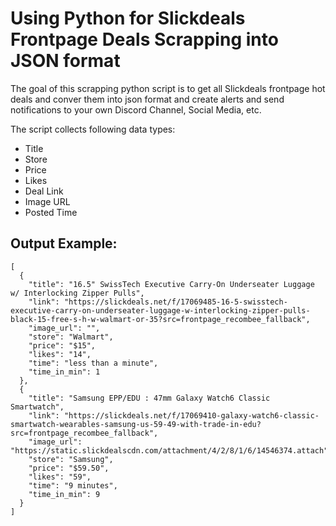 # Using Python for Slickdeals Frontpage Deals Scrapping into JSON format
The goal of this scrapping python script is to get all Slickdeals frontpage hot deals and conver them into json format and create alerts and send notifications to your own Discord Channel, Social Media, etc.

The script collects following data types:
* Title
* Store
* Price
* Likes
* Deal Link
* Image URL
* Posted Time

## Output Example:
```
[
  {
    "title": "16.5" SwissTech Executive Carry-On Underseater Luggage w/ Interlocking Zipper Pulls",
    "link": "https://slickdeals.net/f/17069485-16-5-swisstech-executive-carry-on-underseater-luggage-w-interlocking-zipper-pulls-black-15-free-s-h-w-walmart-or-35?src=frontpage_recombee_fallback",
    "image_url": "",
    "store": "Walmart",
    "price": "$15",
    "likes": "14",
    "time": "less than a minute",
    "time_in_min": 1
  },
  {
    "title": "Samsung EPP/EDU : 47mm Galaxy Watch6 Classic Smartwatch",
    "link": "https://slickdeals.net/f/17069410-galaxy-watch6-classic-smartwatch-wearables-samsung-us-59-49-with-trade-in-edu?src=frontpage_recombee_fallback",
    "image_url": "https://static.slickdealscdn.com/attachment/4/2/8/1/6/14546374.attach",
    "store": "Samsung",
    "price": "$59.50",
    "likes": "59",
    "time": "9 minutes",
    "time_in_min": 9
  }
]
```
